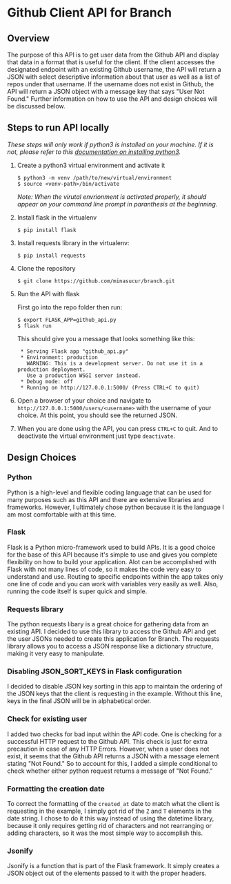 # Github Client API for Branch

## Overview

The purpose of this API is to get user data from the Github API and display that data in a format that is useful for the client. If the client accesses the designated endpoint with an existing Github username, the API will return a JSON with select descriptive information about that user as well as a list of repos under that username. If the username does not exist in Github, the API will return a JSON object with a message key that says "User Not Found." Further information on how to use the API and design choices will be discussed below.

## Steps to run API locally

*These steps will only work if python3 is installed on your machine. If it is not, please refer to this [documentation on installing python3](https://realpython.com/installing-python/).*

1. Create a python3 virtual environment and activate it

	```
	$ python3 -m venv /path/to/new/virtual/environment
	$ source <venv-path>/bin/activate
	```
	
	*Note: When the virutal envrionment is activated properly, it should appear on your command line prompt in paranthesis at the beginning.*

2. Install flask in the virtualenv

	```
	$ pip install flask
	```

3. Install requests library in the virtualenv:

	```
	$ pip install requests
	```

4. Clone the repository

	```
	$ git clone https://github.com/minasucur/branch.git
	```
	
5. Run the API with flask

	First go into the repo folder then run:

	```
	$ export FLASK_APP=github_api.py
	$ flask run
	```
	
	This should give you a message that looks something like this:
	
	```
	 * Serving Flask app "github_api.py"
	 * Environment: production
	   WARNING: This is a development server. Do not use it in a production deployment.
	   Use a production WSGI server instead.
	 * Debug mode: off
	 * Running on http://127.0.0.1:5000/ (Press CTRL+C to quit)
	```

6. 	Open a browser of your choice and navigate to `http://127.0.0.1:5000/users/<username>` with the username of your choice. At this point, you should see the returned JSON.

7. When you are done using the API, you can press `CTRL+C` to quit. And to deactivate the virtual environment just type `deactivate`.

## Design Choices

### Python
Python is a high-level and flexible coding language that can be used for many purposes such as this API and there are extensive libraries and frameworks. However, I ultimately chose python because it is the language I am most comfortable with at this time.

### Flask
Flask is a Python micro-framework used to build APIs. It is a good choice for the base of this API because it's simple to use and gives you complete flexibility on how to build your application. Alot can be accomplished with Flask with not many lines of code, so it makes the code very easy to understand and use. Routing to specific endpoints within the app takes only one line of code and you can work with variables very easily as well. Also, running the code itself is super quick and simple.

### Requests library
The python requests libary is a great choice for gathering data from an existing API. I decided to use this library to access the Github API and get the user JSONs needed to create this application for Branch. The requests library allows you to access a JSON response like a dictionary structure, making it very easy to manipulate.

### Disabling JSON\_SORT_KEYS in Flask configuration
I decided to disable JSON key sorting in this app to maintain the ordering of the JSON keys that the client is requesting in the example. Without this line, keys in the final JSON will be in alphabetical order.

### Check for existing user
I added two checks for bad input within the API code. One is checking for a successful HTTP request to the Github API. This check is just for extra precaution in case of any HTTP Errors. However, when a user does not exist, it seems that the Github API returns a JSON with a message element stating "Not Found." So to account for this, I added a simple conditional to check whether either python request returns a message of "Not Found." 

### Formatting the creation date
To correct the formatting of the `created_at` date to match what the client is requesting in the example, I simply got rid of the `Z` and `T` elements in the date string. I chose to do it this way instead of using the datetime library, because it only requires getting rid of characters and not rearranging or adding characters, so it was the most simple way to accomplish this.

### Jsonify
Jsonify is a function that is part of the Flask framework. It simply creates a JSON object out of the elements passed to it with the proper headers.
